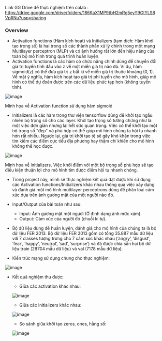 Link GG Drive để thực nghiệm trên colab : https://drive.google.com/drive/folders/186KaX1MP9tbH2mRg5eyY9GtYLS8VpRNu?usp=sharing

### Overview
- Activation functions (Hàm kích hoạt) và Initializers (tạm dịch: Hàm khởi tạo trọng số) là hai trong số các thành phần xử lý chính trong một mạng Multilayer perceptron (MLP) và có ảnh hưởng rất lớn đến hiệu năng của toàn bộ mô hình trong quá trình huấn luyện.
- Activation functions là các hàm có chức năng chính dùng để chuyển đổi giá trị tuyến tính đầu vào z về một miền giá trị nào đó. Ví dụ, hàm sigmoid(z) có thể đưa giá trị z bất kì về miền giá trị thuộc khoảng (0, 1). Về mặt ý nghĩa, hàm kích hoạt tạo giá trị phi tuyến cho mô hình, giúp mô hình có thể dự đoán được trên các dữ liệu phức tạp hơn (không tuyến tính).

![image](https://user-images.githubusercontent.com/87894596/230276952-7d946c92-714a-453a-87a2-924e6afbeff3.png)

Minh họa về Activation function sử dụng hàm sigmoid

- Initializers là các hàm trong thư viện tensorflow dùng để khởi tạo ngẫu nhiên bộ trọng số cho các layer. Khởi tạo trọng số tưởng chừng như là một việc đơn giản nhưng lại hết sức quan trọng. Việc có thể khởi tạo một bộ trọng số "đẹp" và phù hợp có thể giúp mô hình chúng ta hội tụ nhanh hơn rất nhiều. Ngược lại, giá trị khởi tạo tệ sẽ gây khó khăn trong việc tìm kiếm các điểm cực tiểu địa phương hay thậm chí khiến cho mô hình không thể học được.

![image](https://user-images.githubusercontent.com/87894596/230277118-67ef9e3b-6d60-47ce-a617-55096c9dc6dd.png)

Minh họa về Initializers. Việc khởi điểm với một bộ trọng số phù hợp sẽ tạo điều kiện thuận lợi cho mô hình tìm được điểm hội tụ nhanh chóng.

- Trong project này, mình sẽ thực nghiệm kết quả đạt được khi sử dụng các Activation functions/Initializers khác nhau thông qua việc xây dựng và đánh giá một mô hình multilayer perceptrons dùng để phân loại cảm xúc dựa trên ảnh gương mặt của một người nào đó. 
- Input/Output của bài toán như sau:
  - Input: Ảnh gương mặt một người (Ở định dạng ảnh mức xám).
  - Output: Cảm xúc của người đó (chuỗi kí tự).

- Bộ dữ liệu dùng để huấn luyện, đánh giá cho mô hình của chúng ta là bộ dữ liệu FER 2013. Bộ dữ liệu FER 2013 gồm có tổng 35.887 mẫu dữ liệu với 7 classes tượng trưng cho 7 cảm xúc khác nhau (’angry’, ’disgust’, ’fear’, ’happy’, ’neutral’, ’sad’, ’surprise’) và đã được chia sẵn hai bộ dữ liệu train (28704 mẫu dữ liệu) và val (7178 mẫu dữ liệu).

- Kiến trúc mạng sử dụng chung cho thực nghiệm:

![image](https://user-images.githubusercontent.com/87894596/230277846-ac9b1772-98d9-4ee7-913a-99a9464f9398.png)

- Kết quả nghiệm thu được:

  - Giữa các activation khác nhau:

  ![image](https://user-images.githubusercontent.com/87894596/230277986-5d15fde0-83ca-467d-b7c5-dd68f6995094.png)


  - Giữa các initializers khác nhau:

  ![image](https://user-images.githubusercontent.com/87894596/230278079-68d842b8-e567-4d60-b018-c63015d46bfe.png)

  - So sánh giữa khởi tạo zeros, ones, hằng số:
  
  ![image](https://user-images.githubusercontent.com/87894596/230278304-aea63d09-e9c4-43e9-b055-3710c7b86ff9.png)

